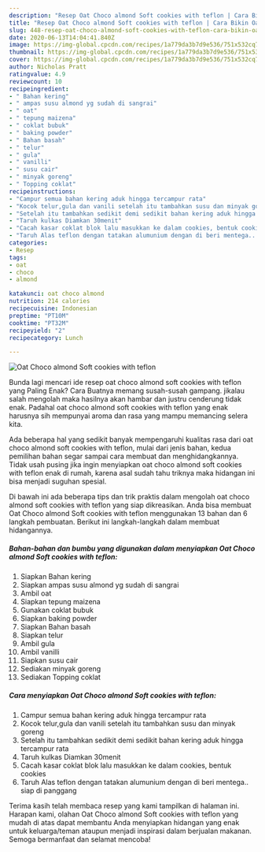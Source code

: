 ```yaml
---
description: "Resep Oat Choco almond Soft cookies with teflon | Cara Bikin Oat Choco almond Soft cookies with teflon Yang Lezat"
title: "Resep Oat Choco almond Soft cookies with teflon | Cara Bikin Oat Choco almond Soft cookies with teflon Yang Lezat"
slug: 448-resep-oat-choco-almond-soft-cookies-with-teflon-cara-bikin-oat-choco-almond-soft-cookies-with-teflon-yang-lezat
date: 2020-06-13T14:04:41.840Z
image: https://img-global.cpcdn.com/recipes/1a779da3b7d9e536/751x532cq70/oat-choco-almond-soft-cookies-with-teflon-foto-resep-utama.jpg
thumbnail: https://img-global.cpcdn.com/recipes/1a779da3b7d9e536/751x532cq70/oat-choco-almond-soft-cookies-with-teflon-foto-resep-utama.jpg
cover: https://img-global.cpcdn.com/recipes/1a779da3b7d9e536/751x532cq70/oat-choco-almond-soft-cookies-with-teflon-foto-resep-utama.jpg
author: Nicholas Pratt
ratingvalue: 4.9
reviewcount: 10
recipeingredient:
- " Bahan kering"
- " ampas susu almond yg sudah di sangrai"
- " oat"
- " tepung maizena"
- " coklat bubuk"
- " baking powder"
- " Bahan basah"
- " telur"
- " gula"
- " vanilli"
- " susu cair"
- " minyak goreng"
- " Topping coklat"
recipeinstructions:
- "Campur semua bahan kering aduk hingga tercampur rata"
- "Kocok telur,gula dan vanili setelah itu tambahkan susu dan minyak goreng"
- "Setelah itu tambahkan sedikit demi sedikit bahan kering aduk hingga tercampur rata"
- "Taruh kulkas Diamkan 30menit"
- "Cacah kasar coklat blok lalu masukkan ke dalam cookies, bentuk cookies"
- "Taruh Alas teflon dengan tatakan alumunium dengan di beri mentega.. siap di panggang"
categories:
- Resep
tags:
- oat
- choco
- almond

katakunci: oat choco almond 
nutrition: 214 calories
recipecuisine: Indonesian
preptime: "PT10M"
cooktime: "PT32M"
recipeyield: "2"
recipecategory: Lunch

---
```



![Oat Choco almond Soft cookies with teflon](https://img-global.cpcdn.com/recipes/1a779da3b7d9e536/751x532cq70/oat-choco-almond-soft-cookies-with-teflon-foto-resep-utama.jpg)

Bunda lagi mencari ide resep oat choco almond soft cookies with teflon yang Paling Enak? Cara Buatnya memang susah-susah gampang. jikalau salah mengolah maka hasilnya akan hambar dan justru cenderung tidak enak. Padahal oat choco almond soft cookies with teflon yang enak harusnya sih mempunyai aroma dan rasa yang mampu memancing selera kita.



Ada beberapa hal yang sedikit banyak mempengaruhi kualitas rasa dari oat choco almond soft cookies with teflon, mulai dari jenis bahan, kedua pemilihan bahan segar sampai cara membuat dan menghidangkannya. Tidak usah pusing jika ingin menyiapkan oat choco almond soft cookies with teflon enak di rumah, karena asal sudah tahu triknya maka hidangan ini bisa menjadi suguhan spesial.


Di bawah ini ada beberapa tips dan trik praktis dalam mengolah oat choco almond soft cookies with teflon yang siap dikreasikan. Anda bisa membuat Oat Choco almond Soft cookies with teflon menggunakan 13 bahan dan 6 langkah pembuatan. Berikut ini langkah-langkah dalam membuat hidangannya.

<!--inarticleads1-->

##### Bahan-bahan dan bumbu yang digunakan dalam menyiapkan Oat Choco almond Soft cookies with teflon:

1. Siapkan  Bahan kering
1. Siapkan  ampas susu almond yg sudah di sangrai
1. Ambil  oat
1. Siapkan  tepung maizena
1. Gunakan  coklat bubuk
1. Siapkan  baking powder
1. Siapkan  Bahan basah
1. Siapkan  telur
1. Ambil  gula
1. Ambil  vanilli
1. Siapkan  susu cair
1. Sediakan  minyak goreng
1. Sediakan  Topping coklat




<!--inarticleads2-->

##### Cara menyiapkan Oat Choco almond Soft cookies with teflon:

1. Campur semua bahan kering aduk hingga tercampur rata
1. Kocok telur,gula dan vanili setelah itu tambahkan susu dan minyak goreng
1. Setelah itu tambahkan sedikit demi sedikit bahan kering aduk hingga tercampur rata
1. Taruh kulkas Diamkan 30menit
1. Cacah kasar coklat blok lalu masukkan ke dalam cookies, bentuk cookies
1. Taruh Alas teflon dengan tatakan alumunium dengan di beri mentega.. siap di panggang




Terima kasih telah membaca resep yang kami tampilkan di halaman ini. Harapan kami, olahan Oat Choco almond Soft cookies with teflon yang mudah di atas dapat membantu Anda menyiapkan hidangan yang enak untuk keluarga/teman ataupun menjadi inspirasi dalam berjualan makanan. Semoga bermanfaat dan selamat mencoba!
